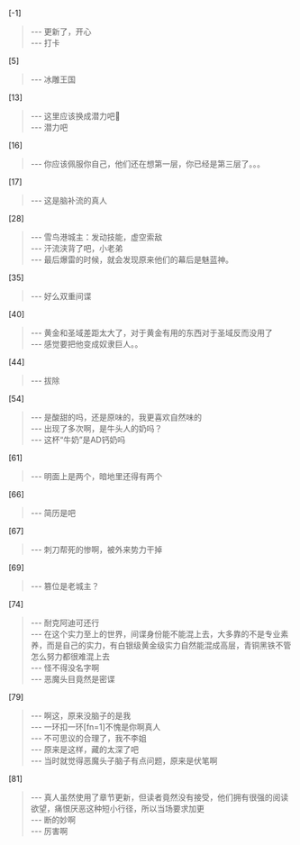 
[-1] 
>--- 更新了，开心<br>
>--- 打卡<br>

[5] 
>--- 冰雕王国<br>

[13] 
>--- 这里应该换成潜力吧🤔<br>
>--- 潜力吧<br>

[16] 
>--- 你应该佩服你自己，他们还在想第一层，你已经是第三层了。。。<br>

[17] 
>--- 这是脑补流的真人<br>

[28] 
>--- 雪鸟港城主：发动技能，虚空索敌<br>
>--- 汗流浃背了吧，小老弟<br>
>--- 最后爆雷的时候，就会发现原来他们的幕后是魅蓝神。<br>

[35] 
>--- 好么双重间谍<br>

[40] 
>--- 黄金和圣域差距太大了，对于黄金有用的东西对于圣域反而没用了<br>
>--- 感觉要把他变成奴隶巨人。。<br>

[44] 
>--- 拔除<br>

[54] 
>--- 是酸甜的吗，还是原味的，我更喜欢自然味的<br>
>--- 出现了多次啊，是牛头人的奶吗？<br>
>--- 这杯“牛奶”是AD钙奶吗<br>

[61] 
>--- 明面上是两个，暗地里还得有两个<br>

[66] 
>--- 简历是吧<br>

[67] 
>--- 刺刀帮死的惨啊，被外来势力干掉<br>

[69] 
>--- 篡位是老城主？<br>

[74] 
>--- 耐克阿迪可还行<br>
>--- 在这个实力至上的世界，间谍身份能不能混上去，大多靠的不是专业素养，而是自己的实力，有白银级黄金级实力自然能混成高层，青铜黑铁不管怎么努力都很难混上去<br>
>--- 怪不得没名字啊<br>
>--- 恶魔头目竟然是密谍<br>

[79] 
>--- 啊这，原来没脑子的是我<br>
>--- 一环扣一环[fn=1]不愧是你啊真人<br>
>--- 不可思议的合理了，我不李姐<br>
>--- 原来是这样，藏的太深了吧<br>
>--- 当时就觉得恶魔头子脑子有点问题，原来是伏笔啊<br>

[81] 
>--- 真人虽然使用了章节更新，但读者竟然没有接受，他们拥有很强的阅读欲望，痛恨厌恶这种短小行径，所以当场要求加更<br>
>--- 断的妙啊<br>
>--- 厉害啊<br>
